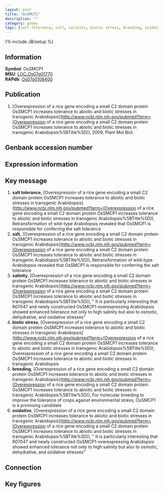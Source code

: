 ```yaml
---
layout: post
title: "OsSMCP1"
description: ""
category: genes
tags: [salt tolerance, salt, salinity, biotic stress, breeding, oxidative]
---
```

{% include JB/setup %}

## Information
__Symbol__: OsSMCP1  
__MSU__: [LOC_Os07g01770](http://rice.plantbiology.msu.edu/cgi-bin/ORF_infopage.cgi?orf=LOC_Os07g01770)  
__RAPdb__: [Os07g0108400](http://rapdb.dna.affrc.go.jp/viewer/gbrowse_details/irgsp1?name=Os07g0108400)  

## Publication
1. [Overexpression of a rice gene encoding a small C2 domain protein OsSMCP1 increases tolerance to abiotic and biotic stresses in transgenic Arabidopsis](http://www.ncbi.nlm.nih.gov/pubmed?term=(Overexpression of a rice gene encoding a small C2 domain protein OsSMCP1 increases tolerance to abiotic and biotic stresses in transgenic Arabidopsis%5BTitle%5D)), 2009, Plant Mol Biol.

## Genbank accession number

## Expression information

## Key message
1. __salt tolerance__, [Overexpression of a rice gene encoding a small C2 domain protein OsSMCP1 increases tolerance to abiotic and biotic stresses in transgenic Arabidopsis](http://www.ncbi.nlm.nih.gov/pubmed?term=(Overexpression of a rice gene encoding a small C2 domain protein OsSMCP1 increases tolerance to abiotic and biotic stresses in transgenic Arabidopsis%5BTitle%5D)),  Retransformation of wild-type Arabidopsis revealed that OsSMCP1 is responsible for conferring the salt tolerance
2. __salt__, [Overexpression of a rice gene encoding a small C2 domain protein OsSMCP1 increases tolerance to abiotic and biotic stresses in transgenic Arabidopsis](http://www.ncbi.nlm.nih.gov/pubmed?term=(Overexpression of a rice gene encoding a small C2 domain protein OsSMCP1 increases tolerance to abiotic and biotic stresses in transgenic Arabidopsis%5BTitle%5D)),  Retransformation of wild-type Arabidopsis revealed that OsSMCP1 is responsible for conferring the salt tolerance
3. __salinity__, [Overexpression of a rice gene encoding a small C2 domain protein OsSMCP1 increases tolerance to abiotic and biotic stresses in transgenic Arabidopsis](http://www.ncbi.nlm.nih.gov/pubmed?term=(Overexpression of a rice gene encoding a small C2 domain protein OsSMCP1 increases tolerance to abiotic and biotic stresses in transgenic Arabidopsis%5BTitle%5D)), " It is particularly interesting that R07047 and newly constructed OsSMCP1-overexpressing Arabidopsis showed enhanced tolerance not only to high salinity but also to osmotic, dehydrative, and oxidative stresses"
4. __biotic stress__, [Overexpression of a rice gene encoding a small C2 domain protein OsSMCP1 increases tolerance to abiotic and biotic stresses in transgenic Arabidopsis](http://www.ncbi.nlm.nih.gov/pubmed?term=(Overexpression of a rice gene encoding a small C2 domain protein OsSMCP1 increases tolerance to abiotic and biotic stresses in transgenic Arabidopsis%5BTitle%5D)), Overexpression of a rice gene encoding a small C2 domain protein OsSMCP1 increases tolerance to abiotic and biotic stresses in transgenic Arabidopsis
5. __breeding__, [Overexpression of a rice gene encoding a small C2 domain protein OsSMCP1 increases tolerance to abiotic and biotic stresses in transgenic Arabidopsis](http://www.ncbi.nlm.nih.gov/pubmed?term=(Overexpression of a rice gene encoding a small C2 domain protein OsSMCP1 increases tolerance to abiotic and biotic stresses in transgenic Arabidopsis%5BTitle%5D)),  For molecular breeding to improve the tolerance of crops against environmental stress, OsSMCP1 is a promising candidate
6. __oxidative__, [Overexpression of a rice gene encoding a small C2 domain protein OsSMCP1 increases tolerance to abiotic and biotic stresses in transgenic Arabidopsis](http://www.ncbi.nlm.nih.gov/pubmed?term=(Overexpression of a rice gene encoding a small C2 domain protein OsSMCP1 increases tolerance to abiotic and biotic stresses in transgenic Arabidopsis%5BTitle%5D)), " It is particularly interesting that R07047 and newly constructed OsSMCP1-overexpressing Arabidopsis showed enhanced tolerance not only to high salinity but also to osmotic, dehydrative, and oxidative stresses"

## Connection

## Key figures


